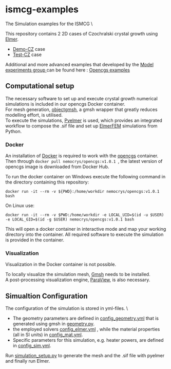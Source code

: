 # ismcg-examples

The Simulation examples for the ISMCG \

This repository contains 2 2D cases of Czochralski crystal growth using [Elmer](https://www.elmerfem.org/blog/).

- [Demo-CZ](https://github.com/nemocrys/ismcg-examples/tree/main/DemoCZ) case 
- [Test-CZ](https://github.com/nemocrys/ismcg-examples/tree/main/TestCZ) case 

Additional and more advanced examples that developed by the [ Model experiments group ](https://www.ikz-berlin.de/en/research/materials-science/section-fundamental-description-1)  can be found here : [Opencgs examples](https://github.com/nemocrys/opencgs_examples?tab=readme-ov-file) 


## Computational setup
The necessary software to  set up and execute crystal growth numerical simulations is included in our opencgs Docker container. \
For mesh generation, [objectgmsh](https://github.com/nemocrys/objectgmsh), a gmsh wrapper that greatly reduces  modelling effort, is utilised. \
To execute the simulations, [Pyelmer](https://github.com/nemocrys/pyelmer) is used, which provides an integrated workflow to compose the .sif file and set up [ElmerFEM](https://www.elmerfem.org/blog/) simulations from Python.

### Docker

An installation of [Docker](https://docs.docker.com/get-started/get-docker/)  is required to work with the [opencgs](https://hub.docker.com/r/nemocrys/opencgs) container.  \
Then through ```docker pull nemocrys/opencgs:v1.0.1 ```, the latest version of opencgs image is downloaded from Docker Hub.




To run the docker container on Windows execute the following command in the directory containing this repository:

```
docker run -it --rm -v ${PWD}:/home/workdir nemocrys/opencgs:v1.0.1 bash
```

On Linux use:

```
docker run -it --rm -v $PWD:/home/workdir -e LOCAL_UID=$(id -u $USER) -e LOCAL_GID=$(id -g $USER) nemocrys/opencgs:v1.0.1 bash
```

This will open a docker container in interactive mode and map your working directory into the container. All required software to execute the simulation is provided in the container. 

### Visualization

Visualization in the Docker container is not possible. 

To locally visualize the simulation mesh, [Gmsh](https://gmsh.info/) needs to be installed. \
A post-processing visualization engine, [ParaView](https://www.paraview.org/), is also necessary.

## Simualtion Configuration

The configuration of the simulation is stored in yml-files. \

- The geometry parameters are defined in [config_geometry.yml](https://github.com/nemocrys/ismcg-examples/blob/main/TestCZ/config_geometry.yml) that is generated using gmsh in [geometry.py](https://github.com/nemocrys/ismcg-examples/blob/main/TestCZ/geometry.py).
- the employed solvers [ config_elmer.yml](https://github.com/nemocrys/ismcg-examples/blob/main/TestCZ/config_elmer.yml) , while the  material properties (all in SI units) in [config_mat.yml](https://github.com/nemocrys/ismcg-examples/blob/main/TestCZ/config_mat.yml).
- Specific parameters for this simulation, e.g. heater powers, are defined in [ config_sim.yml](https://github.com/nemocrys/ismcg-examples/blob/main/TestCZ/config_sim.yml).

Run [  simulation_setup.py](https://github.com/nemocrys/ismcg-examples/blob/main/TestCZ/setup.py) to generate the mesh and the .sif file with pyelmer and finally run Elmer. 
